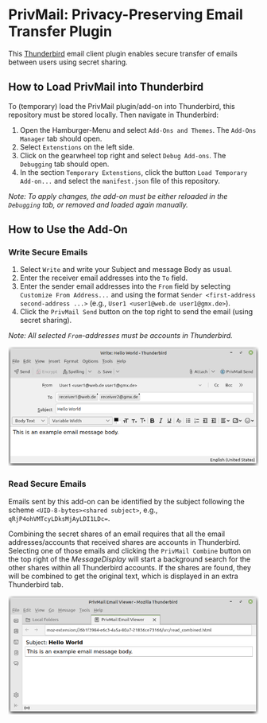# PrivMail: Privacy-Preserving Email Transfer Plugin

This [Thunderbird](https://www.thunderbird.net) email client plugin enables secure transfer of emails between users using secret sharing.

## How to Load PrivMail into Thunderbird

To (temporary) load the PrivMail plugin/add-on into Thunderbird, this repository must be stored locally. Then navigate in Thunderbird:

1. Open the Hamburger-Menu and select `Add-Ons and Themes`. The `Add-Ons Manager` tab should open.
2. Select `Extenstions` on the left side.
3. Click on the gearwheel top right and select `Debug Add-ons`. The `Debugging` tab should open.
4. In the section `Temporary Extenstions`, click the button `Load Temporary Add-on...` and select the `manifest.json` file of this repository.

*Note: To apply changes, the add-on must be either reloaded in the `Debugging` tab, or removed and loaded again manually.*

## How to Use the Add-On

### Write Secure Emails

1. Select `Write` and write your Subject and message Body as usual.
2. Enter the receiver email addresses into the `To` field.
3. Enter the sender email addresses into the `From` field by selecting `Customize From Address...` and using the format `Sender <first-address second-address ...>` (e.g., `User1 <user1@web.de user1@gmx.de>`).
4. Click the `PrivMail Send` button on the top right to send the email (using secret sharing).

*Note: All selected `From`-addresses must be accounts in Thunderbird.*

![Example write](docs/example-write.png)

### Read Secure Emails

Emails sent by this add-on can be identified by the subject following the scheme `<UID-8-bytes><shared subject>`, e.g., `qRjP4ohVMTcyLDksMjAyLDI1LDc=`.

Combining the secret shares of an email requires that all the email addresses/accounts that received shares are accounts in Thunderbird. Selecting one of those emails and clicking the `PrivMail Combine` button on the top right of the *MessageDisplay* will start a background search for the other shares within all Thunderbird accounts. If the shares are found, they will be combined to get the original text, which is displayed in an extra Thunderbird tab.

![Example read](docs/example-read.png)
